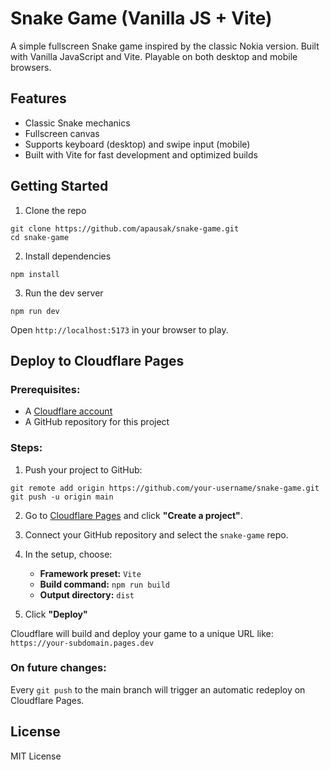 
# Snake Game (Vanilla JS + Vite)

A simple fullscreen Snake game inspired by the classic Nokia version. Built with Vanilla JavaScript and Vite. Playable on both desktop and mobile browsers.

## Features

- Classic Snake mechanics
- Fullscreen canvas
- Supports keyboard (desktop) and swipe input (mobile)
- Built with Vite for fast development and optimized builds

## Getting Started

1. Clone the repo

```
git clone https://github.com/apausak/snake-game.git
cd snake-game
```

2. Install dependencies

```
npm install
```

3. Run the dev server

```
npm run dev
```

Open `http://localhost:5173` in your browser to play.

## Deploy to Cloudflare Pages

### Prerequisites:
- A [Cloudflare account](https://dash.cloudflare.com/)
- A GitHub repository for this project

### Steps:

1. Push your project to GitHub:

```
git remote add origin https://github.com/your-username/snake-game.git
git push -u origin main
```

2. Go to [Cloudflare Pages](https://pages.cloudflare.com/) and click **"Create a project"**.

3. Connect your GitHub repository and select the `snake-game` repo.

4. In the setup, choose:
   - **Framework preset:** `Vite`
   - **Build command:** `npm run build`
   - **Output directory:** `dist`

5. Click **"Deploy"**

Cloudflare will build and deploy your game to a unique URL like:  
`https://your-subdomain.pages.dev`

### On future changes:
Every `git push` to the main branch will trigger an automatic redeploy on Cloudflare Pages.

## License

MIT License